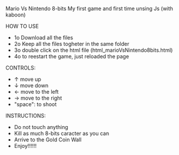 Mario Vs Nintendo 8-bits
My first game and first time unsing Js (with kaboon)

HOW TO USE
- 1o Download all the files
- 2o Keep all the files togheter in the same folder
- 3o double click on the html file (html_marioVsNintendo8bits.html)
- 4o to reestart the game, just reloaded the page

CONTROLS:
- ↑ move up
- ↓ move down
- ← move to the left
- → move to the right
- "space": to shoot

INSTRUCTIONS:
- Do not touch anything
- Kill as much 8-bits caracter as you can
- Arrive to the Gold Coin Wall
- Enjoy!!!!!!